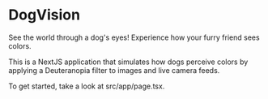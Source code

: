 # DogVision

See the world through a dog's eyes! Experience how your furry friend sees colors.

This is a NextJS application that simulates how dogs perceive colors by applying a Deuteranopia filter to images and live camera feeds.

To get started, take a look at src/app/page.tsx.
